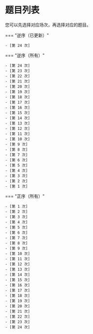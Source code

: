 # 题目列表

您可以先选择对应场次，再选择对应的题目。

=== "逆序（已更新）"

    - [第 24 次]

=== "逆序（所有）"

    - [第 24 次]
    - [第 23 次]
    - [第 22 次]
    - [第 21 次]
    - [第 20 次]
    - [第 19 次]
    - [第 18 次]
    - [第 17 次]
    - [第 16 次]
    - [第 15 次]
    - [第 14 次]
    - [第 13 次]
    - [第 12 次]
    - [第 11 次]
    - [第 10 次]
    - [第 9 次]
    - [第 8 次]
    - [第 7 次]
    - [第 6 次]
    - [第 5 次]
    - [第 4 次]
    - [第 3 次]
    - [第 2 次]
    - [第 1 次]
    
=== "正序（所有）"

    - [第 1 次]
    - [第 2 次]
    - [第 3 次]
    - [第 4 次]
    - [第 5 次]
    - [第 6 次]
    - [第 7 次]
    - [第 8 次]
    - [第 9 次]
    - [第 10 次]
    - [第 11 次]
    - [第 12 次]
    - [第 13 次]
    - [第 14 次]
    - [第 15 次]
    - [第 16 次]
    - [第 17 次]
    - [第 18 次]
    - [第 19 次]
    - [第 20 次]
    - [第 21 次]
    - [第 22 次]
    - [第 23 次]
    - [第 24 次]


[第 1 次]: 1/index.md
[第 2 次]: 2/index.md
[第 3 次]: 3/index.md
[第 4 次]: 4/index.md
[第 5 次]: 5/index.md
[第 6 次]: 6/index.md
[第 7 次]: 7/index.md
[第 8 次]: 8/index.md
[第 9 次]: 9/index.md
[第 10 次]: 10/index.md
[第 11 次]: 11/index.md
[第 12 次]: 12/index.md
[第 13 次]: 13/index.md
[第 14 次]: 14/index.md
[第 15 次]: 15/index.md
[第 16 次]: 16/index.md
[第 17 次]: 17/index.md
[第 18 次]: 18/index.md
[第 19 次]: 19/index.md
[第 20 次]: 20/index.md
[第 21 次]: 21/index.md
[第 22 次]: 22/index.md
[第 23 次]: 23/index.md
[第 24 次]: 24/index.md